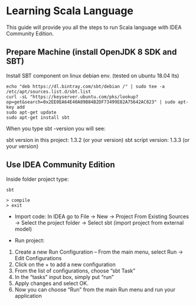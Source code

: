 Learning Scala Language
====================================================================

This guide will provide you all the steps to run Scala language with IDEA Community Edition.

## Prepare Machine (install OpenJDK 8 SDK and SBT)

Install SBT component on linux debian env. (tested on ubuntu 18.04 lts)

```
echo "deb https://dl.bintray.com/sbt/debian /" | sudo tee -a /etc/apt/sources.list.d/sbt.list
curl -sL "https://keyserver.ubuntu.com/pks/lookup?op=get&search=0x2EE0EA64E40A89B84B2DF73499E82A75642AC823" | sudo apt-key add
sudo apt-get update
sudo apt-get install sbt
```

When you type sbt -version you will see:

sbt version in this project: 1.3.2 (or your version)
sbt script version: 1.3.3 (or your version)

## Use IDEA Community Edition

Inside folder project type:
```
sbt

> compile
> exit
```

- Import code: In IDEA go to File -> New -> Project From Existing Sources -> Select the project folder -> Select sbt (import project from external model)

- Run project: 
1. Create a new Run Configuration – From the main menu, select Run -> Edit Configurations
2. Click on the + to add a new configuration
3. From the list of configurations, choose “sbt Task”
4. In the “tasks” input box, simply put “run”
5. Apply changes and select OK.
6. Now you can choose “Run” from the main Run menu and run your application
